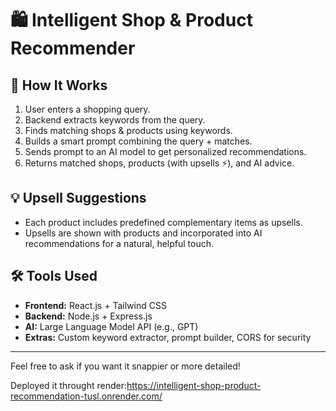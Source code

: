 # 🛍️ Intelligent Shop & Product Recommender

## 🚀 How It Works

1. User enters a shopping query.
2. Backend extracts keywords from the query.
3. Finds matching shops & products using keywords.
4. Builds a smart prompt combining the query + matches.
5. Sends prompt to an AI model to get personalized recommendations.
6. Returns matched shops, products (with upsells ⚡), and AI advice.

## 💡 Upsell Suggestions

- Each product includes predefined complementary items as upsells.
- Upsells are shown with products and incorporated into AI recommendations for a natural, helpful touch.

## 🛠️ Tools Used

- **Frontend:** React.js + Tailwind CSS
- **Backend:** Node.js + Express.js
- **AI:** Large Language Model API (e.g., GPT)
- **Extras:** Custom keyword extractor, prompt builder, CORS for security

---

Feel free to ask if you want it snappier or more detailed!

Deployed it throught render:https://intelligent-shop-product-recommendation-tusl.onrender.com/
